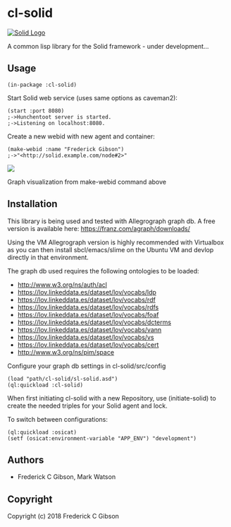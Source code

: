 # cl-solid

[![Solid Logo](https://avatars3.githubusercontent.com/u/14262490?v=3&s=200)](https://github.com/solid/solid)

A common lisp library for the Solid framework - under development...

## Usage

```common-lisp
(in-package :cl-solid)
```

Start Solid web service (uses same options as caveman2):

```common-lisp
(start :port 8080)
;->Hunchentoot server is started.
;->Listening on localhost:8080.
```

Create a new webid with new agent and container:
```common-lisp
(make-webid :name "Frederick Gibson")
;->"<http://solid.example.com/node#2>"
```

[![](https://graphmetrix.com/images/solid-webid.png)](https://github.com/gibsonf1/cl-solid)

Graph visualization from make-webid command above

## Installation

This library is being used and tested with Allegrograph graph db.
A free version is available here: https://franz.com/agraph/downloads/

Using the VM Allegrograph version is highly recommended with Virtualbox as you can then install sbcl/emacs/slime on the Ubuntu VM and devlop directly in that environment.

The graph db used requires the following ontologies to be loaded:

* http://www.w3.org/ns/auth/acl
* https://lov.linkeddata.es/dataset/lov/vocabs/ldp
* https://lov.linkeddata.es/dataset/lov/vocabs/rdf
* https://lov.linkeddata.es/dataset/lov/vocabs/rdfs
* https://lov.linkeddata.es/dataset/lov/vocabs/foaf
* https://lov.linkeddata.es/dataset/lov/vocabs/dcterms
* https://lov.linkeddata.es/dataset/lov/vocabs/vann
* https://lov.linkeddata.es/dataset/lov/vocabs/vs
* https://lov.linkeddata.es/dataset/lov/vocabs/cert
* http://www.w3.org/ns/pim/space

Configure your graph db settings in cl-solid/src/config

```common-lisp
(load "path/cl-solid/sl-solid.asd")
(ql:quickload :cl-solid)
```

When first initiating cl-solid with a new Repository, use (initiate-solid) to create the needed triples for your Solid agent and lock.

To switch between configurations:

```common-lisp
(ql:quickload :osicat)
(setf (osicat:environment-variable "APP_ENV") "development")
```

## Authors

* Frederick C Gibson, Mark Watson

## Copyright

Copyright (c) 2018 Frederick C Gibson


